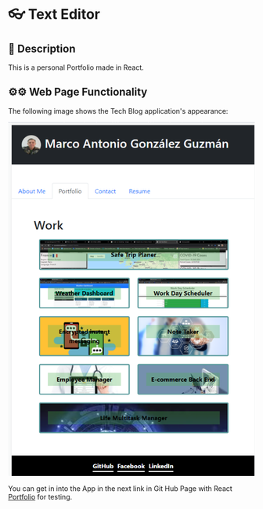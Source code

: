 #  👓 Text Editor

## 📄 Description

This is a personal Portfolio made in React.

## ⚙⚙ Web Page Functionality


The following image shows the Tech Blog application's appearance:

![React Portfolio Image](./src/images/reactPortfolio.png)


You can get in into the App in the next link in Git Hub Page with React [Portfolio](https://marcogonzalezguzman77.github.io/reactPortfolio/) for testing.
